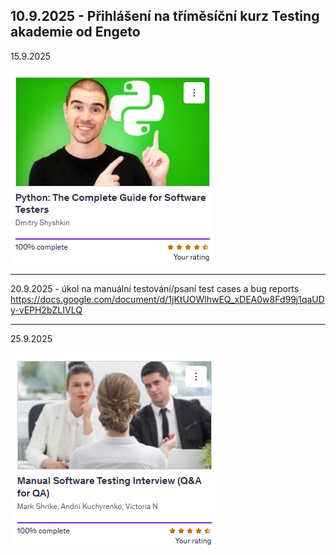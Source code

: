 10.9.2025 - Přihlášení na tříměsíční  kurz Testing akademie od Engeto
---

15.9.2025

![Screenshot](pics/4.png)

---
20.9.2025 - úkol na manuální testování/psaní test cases a bug reports
https://docs.google.com/document/d/1jKtUOWlhwEQ_xDEA0w8Fd99j1qaUDy-vEPH2bZLIVLQ

---
25.9.2025

![Screenshot](pics/5.png)

